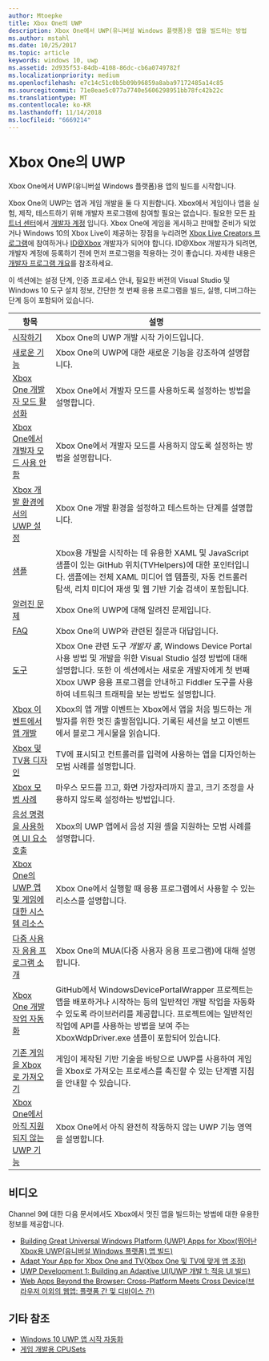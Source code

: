 ```yaml
---
author: Mtoepke
title: Xbox One의 UWP
description: Xbox One에서 UWP(유니버설 Windows 플랫폼)용 앱을 빌드하는 방법
ms.author: mstahl
ms.date: 10/25/2017
ms.topic: article
keywords: windows 10, uwp
ms.assetid: 2d935f53-84db-4108-86dc-cb6a0749782f
ms.localizationpriority: medium
ms.openlocfilehash: e7c14c51c0b5b09b96859a8aba97172485a14c85
ms.sourcegitcommit: 71e8eae5c077a7740e5606298951bb78fc42b22c
ms.translationtype: MT
ms.contentlocale: ko-KR
ms.lasthandoff: 11/14/2018
ms.locfileid: "6669214"
---
```

# <a name="uwp-on-xbox-one"></a>Xbox One의 UWP

Xbox One에서 UWP(유니버설 Windows 플랫폼)용 앱의 빌드를 시작합니다.

Xbox One의 UWP는 앱과 게임 개발을 둘 다 지원합니다. Xbox에서 게임이나 앱을 실험, 제작, 테스트하기 위해 개발자 프로그램에 참여할 필요는 없습니다. 필요한 모든 [파트너 센터](https://partner.microsoft.com/dashboard)에서 [개발자 계정](https://developer.microsoft.com/en-us/store/register) 입니다. Xbox One에 게임을 게시하고 판매할 준비가 되었거나 Windows 10의 Xbox Live이 제공하는 장점을 누리려면 [Xbox Live Creators 프로그램](https://developer.microsoft.com/games/xbox/xboxlive/creator)에 참여하거나 [ID@Xbox](http://www.xbox.com/Developers/id) 개발자가 되어야 합니다. ID@Xbox 개발자가 되려면, 개발자 계정에 등록하기 전에 먼저 프로그램을 적용하는 것이 좋습니다. 자세한 내용은 [개발자 프로그램 개요](../xbox-live/developer-program-overview.md)를 참조하세요.

이 섹션에는 설정 단계, 인증 프로세스 안내, 필요한 버전의 Visual Studio 및 Windows 10 도구 설치 정보, 간단한 첫 번째 응용 프로그램을 빌드, 실행, 디버그하는 단계 등이 포함되어 있습니다. 

| 항목      | 설명 |
|------------|-------------|
|[시작하기](getting-started.md)| Xbox One의 UWP 개발 시작 가이드입니다. |
|[새로운 기능](whats-new.md)| Xbox One의 UWP에 대한 새로운 기능을 강조하여 설명합니다. |
|[Xbox One 개발자 모드 활성화](devkit-activation.md)| Xbox One에서 개발자 모드를 사용하도록 설정하는 방법을 설명합니다. |
|[Xbox One에서 개발자 모드 사용 안 함](devkit-deactivation.md)| Xbox One에서 개발자 모드를 사용하지 않도록 설정하는 방법을 설명합니다. |
|[Xbox 개발 환경에서의 UWP 설정](development-environment-setup.md)| Xbox One 개발 환경을 설정하고 테스트하는 단계를 설명합니다. |
|[샘플](samples.md)| Xbox용 개발을 시작하는 데 유용한 XAML 및 JavaScript 샘플이 있는 GitHub 위치(TVHelpers)에 대한 포인터입니다. 샘플에는 전체 XAML 미디어 앱 템플릿, 자동 컨트롤러 탐색, 리치 미디어 재생 및 웹 기반 기술 검색이 포함됩니다. |
|[알려진 문제](known-issues.md)| Xbox One의 UWP에 대해 알려진 문제입니다. |
|[FAQ](frequently-asked-questions.md)| Xbox One의 UWP와 관련된 질문과 대답입니다. |
|[도구](introduction-to-xbox-tools.md)| Xbox One 관련 도구 _개발자 홈_, Windows Device Portal 사용 방법 및 개발을 위한 Visual Studio 설정 방법에 대해 설명합니다. 또한 이 섹션에서는 새로운 개발자에게 첫 번째 Xbox UWP 응용 프로그램을 안내하고 Fiddler 도구를 사용하여 네트워크 트래픽을 보는 방법도 설명합니다. |
| [Xbox 이벤트에서 앱 개발](https://developer.microsoft.com/windows/projects/campaigns/app-dev-on-xbox-event) | Xbox의 앱 개발 이벤트는 Xbox에서 앱을 처음 빌드하는 개발자를 위한 멋진 출발점입니다. 기록된 세션을 보고 이벤트에서 블로그 게시물을 읽습니다. |
|[Xbox 및 TV용 디자인](../design/devices/designing-for-tv.md)| TV에 표시되고 컨트롤러를 입력에 사용하는 앱을 디자인하는 모범 사례를 설명합니다. |
|[Xbox 모범 사례](tailoring-for-xbox.md)| 마우스 모드를 끄고, 화면 가장자리까지 끌고, 크기 조정을 사용하지 않도록 설정하는 방법입니다. |
|[음성 명령을 사용하여 UI 요소 호출](ves-on-xbox.md)| Xbox의 UWP 앱에서 음성 지원 셸을 지원하는 모범 사례를 설명합니다. |
|[Xbox One의 UWP 앱 및 게임에 대한 시스템 리소스](system-resource-allocation.md)| Xbox One에서 실행할 때 응용 프로그램에서 사용할 수 있는 리소스를 설명합니다. |
|[다중 사용자 응용 프로그램 소개](multi-user-applications.md)| Xbox One의 MUA(다중 사용자 응용 프로그램)에 대해 설명합니다. |
| [Xbox One 개발 작업 자동화](https://github.com/Microsoft/WindowsDevicePortalWrapper/tree/v0.9.4) | GitHub에서 WindowsDevicePortalWrapper 프로젝트는 앱을 배포하거나 시작하는 등의 일반적인 개발 작업을 자동화 수 있도록 라이브러리를 제공합니다. 프로젝트에는 일반적인 작업에 API를 사용하는 방법을 보여 주는 XboxWdpDriver.exe 샘플이 포함되어 있습니다. |
|[기존 게임을 Xbox로 가져오기](development-lanes-landing.md)|게임이 제작된 기반 기술을 바탕으로 UWP를 사용하여 게임을 Xbox로 가져오는 프로세스를 촉진할 수 있는 단계별 지침을 안내할 수 있습니다.|
|[Xbox One에서 아직 지원되지 않는 UWP 기능](http://go.microsoft.com/fwlink/p/?LinkId=760755)|  Xbox One에서 아직 완전히 작동하지 않는 UWP 기능 영역을 설명합니다.|

## <a name="videos"></a>비디오

Channel 9에 대한 다음 문서에서도 Xbox에서 멋진 앱을 빌드하는 방법에 대한 유용한 정보를 제공합니다.

* [Building Great Universal Windows Platform (UWP) Apps for Xbox(뛰어난 Xbox용 UWP(유니버설 Windows 플랫폼) 앱 빌드)](https://channel9.msdn.com/Events/Build/2016/B883)
* [Adapt Your App for Xbox One and TV(Xbox One 및 TV에 맞게 앱 조정)](https://channel9.msdn.com/Events/Build/2016/T651-R1)
* [UWP Development 1: Building an Adaptive UI(UWP 개발 1: 적응 UI 빌드)](https://channel9.msdn.com/Events/Build/2016/L724-R1)
* [Web Apps Beyond the Browser: Cross-Platform Meets Cross Device(브라우저 이외의 웹앱: 플랫폼 간 및 디바이스 간)](https://channel9.msdn.com/Events/Build/2016/B888)

## <a name="see-also"></a>기타 참조

- [Windows 10 UWP 앱 시작 자동화](automate-launching-uwp-apps.md)
- [게임 개발용 CPUSets](cpusets-games.md)